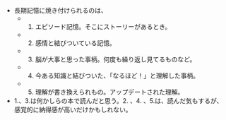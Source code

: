 - 長期記憶に焼き付けられるのは、
	- 1. エピソード記憶。そこにストーリーがあるとき。
	- 2. 感情と結びついている記憶。
	- 3. 脳が大事と思った事柄。何度も繰り返し見てるものなど。
	- 4. 今ある知識と結びついた、「なるほど！」と理解した事柄。
	- 5. 理解が書き換えられもの。アップデートされた理解。
- 1.、3.は何かしらの本で読んだと思う。2. 、4. 、5.は、読んだ気もするが、感覚的に納得感が高いだけかもしれない。